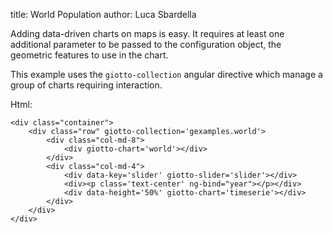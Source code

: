 title: World Population
author: Luca Sbardella

Adding data-driven charts on maps is easy. It requires at least one additional
parameter to be passed to the configuration object, the geometric features
to use in the chart.

This example uses the ``giotto-collection`` angular directive which manage a group
of charts requiring interaction.

<div class="container">
    <div class="row" giotto-collection='gexamples.world'>
        <div class="col-md-8">
            <div giotto-chart='world'></div>
        </div>
        <div class="col-md-4">
            <div data-key='slider' giotto-slider='slider'></div>
            <div><p class='text-center' ng-bind="year"></p></div>
            <div data-height='50%' giotto-chart='timeserie'></div>
        </div>
    </div>
</div>

Html:

    <div class="container">
        <div class="row" giotto-collection='gexamples.world'>
            <div class="col-md-8">
                <div giotto-chart='world'></div>
            </div>
            <div class="col-md-4">
                <div data-key='slider' giotto-slider='slider'></div>
                <div><p class='text-center' ng-bind="year"></p></div>
                <div data-height='50%' giotto-chart='timeserie'></div>
            </div>
        </div>
    </div>